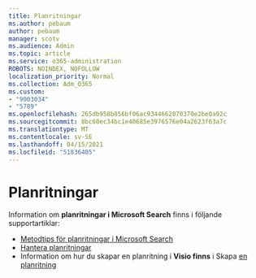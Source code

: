 ```yaml
---
title: Planritningar
ms.author: pebaum
author: pebaum
manager: scotv
ms.audience: Admin
ms.topic: article
ms.service: o365-administration
ROBOTS: NOINDEX, NOFOLLOW
localization_priority: Normal
ms.collection: Adm_O365
ms.custom:
- "9003034"
- "5789"
ms.openlocfilehash: 265db958b856bf06ac9344662070370e2be0a92c
ms.sourcegitcommit: 8bc60ec34bc1e40685e3976576e04a2623f63a7c
ms.translationtype: MT
ms.contentlocale: sv-SE
ms.lasthandoff: 04/15/2021
ms.locfileid: "51836405"
---
```

# <a name="floor-plans"></a>Planritningar

Information om **planritningar i Microsoft Search**  finns i följande supportartiklar:
- [Metodtips för planritningar i Microsoft Search](https://docs.microsoft.com/microsoftsearch/floorplans-bestpractices)  
- [Hantera planritningar](https://docs.microsoft.com/microsoftsearch/manage-floorplans)  
- Information om hur du skapar en planritning i  **Visio finns** i Skapa [en planritning](https://support.office.com/article/create-a-floor-plan-ec17da08-64aa-4ead-9b9b-35e821645791)